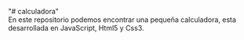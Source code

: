 "# calculadora"  
En este repositorio podemos encontrar una pequeña calculadora, esta desarrollada en JavaScript, Html5 y Css3.